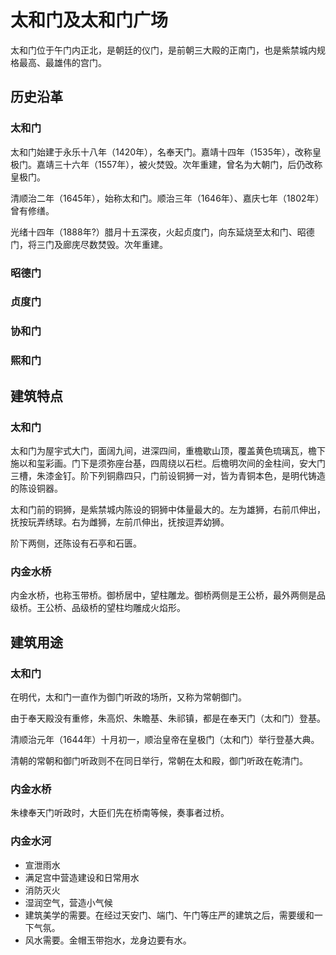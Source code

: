 # 太和门及太和门广场

太和门位于午门内正北，是朝廷的仪门，是前朝三大殿的正南门，也是紫禁城内规格最高、最雄伟的宫门。

## 历史沿革

### 太和门

太和门始建于永乐十八年（1420年），名奉天门。嘉靖十四年（1535年），改称皇极门。嘉靖三十六年（1557年），被火焚毁。次年重建，曾名为大朝门，后仍改称皇极门。

清顺治二年（1645年），始称太和门。顺治三年（1646年）、嘉庆七年（1802年）曾有修缮。

光绪十四年（1888年?）腊月十五深夜，火起贞度门，向东延烧至太和门、昭德门，将三门及廊庑尽数焚毁。次年重建。

### 昭德门
### 贞度门
### 协和门
### 煕和门

## 建筑特点

### 太和门

太和门为屋宇式大门，面阔九间，进深四间，重檐歇山顶，覆盖黄色琉璃瓦，檐下施以和玺彩画。门下是须弥座台基，四周绕以石栏。后檐明次间的金柱间，安大门三槽，朱漆金钉。阶下列铜鼎四只，门前设铜狮一对，皆为青铜本色，是明代铸造的陈设铜器。

太和门前的铜狮，是紫禁城内陈设的铜狮中体量最大的。左为雄狮，右前爪伸出，抚按玩弄绣球。右为雌狮，左前爪伸出，抚按逗弄幼狮。

阶下两侧，还陈设有石亭和石匮。

### 内金水桥

内金水桥，也称玉带桥。御桥居中，望柱雕龙。御桥两侧是王公桥，最外两侧是品级桥。王公桥、品级桥的望柱均雕成火焰形。

## 建筑用途

### 太和门

在明代，太和门一直作为御门听政的场所，又称为常朝御门。

由于奉天殿没有重修，朱高炽、朱瞻基、朱祁镇，都是在奉天门（太和门）登基。

清顺治元年（1644年）十月初一，顺治皇帝在皇极门（太和门）举行登基大典。

清朝的常朝和御门听政则不在同日举行，常朝在太和殿，御门听政在乾清门。

### 内金水桥

朱棣奉天门听政时，大臣们先在桥南等候，奏事者过桥。

### 内金水河

- 宣泄雨水
- 满足宫中营造建设和日常用水
- 消防灭火
- 湿润空气，营造小气候
- 建筑美学的需要。在经过天安门、端门、午门等庄严的建筑之后，需要缓和一下气氛。
- 风水需要。金帽玉带抱水，龙身边要有水。
